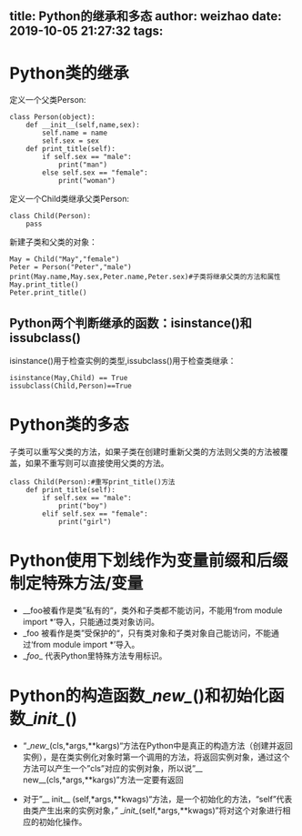 title: Python的继承和多态
author: weizhao
date: 2019-10-05 21:27:32
tags:
---
# Python类的继承 
定义一个父类Person:  

	class Person(object):
    	def __init__(self,name,sex):
        	self.name = name
            self.sex = sex
        def print_title(self):
        	if self.sex == "male":
            	print("man")
            else self.sex == "female":
            	print("woman")
定义一个Child类继承父类Person:

	class Child(Person):
    	pass
新建子类和父类的对象：
	
	May = Child("May","female")
    Peter = Person("Peter","male") print(May.name,May.sex,Peter.name,Peter.sex)#子类将继承父类的方法和属性
    May.print_title()
    Peter.print_title()
## Python两个判断继承的函数：isinstance()和issubclass()  
isinstance()用于检查实例的类型,issubclass()用于检查类继承：

	isinstance(May,Child) == True
    issubclass(Child,Person)==True
# Python类的多态  
子类可以重写父类的方法，如果子类在创建时重新父类的方法则父类的方法被覆盖，如果不重写则可以直接使用父类的方法。
	
    class Child(Person):#重写print_title()方法               
    	def print_title(self):
        	if self.sex == "male":
            	print("boy")
        	elif self.sex == "female":
            	print("girl")
# Python使用下划线作为变量前缀和后缀制定特殊方法/变量  
* __foo被看作是类”私有的“，类外和子类都不能访问，不能用‘from module import *’导入，只能通过类对象访问。
* _foo 被看作是类”受保护的“，只有类对象和子类对象自己能访问，不能通过‘from module import *’导入。
* \__foo__ 代表Python里特殊方法专用标识。

# Python的构造函数\__new\__()和初始化函数\__init\__()  
* “\__new\__(cls,*args,\**kargs)“方法在Python中是真正的构造方法（创建并返回实例），是在类实例化对象时第一个调用的方法，将返回实例对象，通过这个方法可以产生一个”cls”对应的实例对象，所以说”\__ new\__(cls,*args,\**kargs)”方法一定要有返回

* 对于”\__ init\__ (self,*args,\**kwags)“方法，是一个初始化的方法，“self”代表由类产生出来的实例对象，” \__init\__(self,*args,\**kwags)”将对这个对象进行相应的初始化操作。